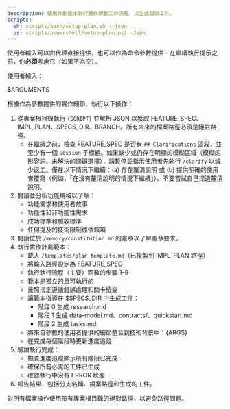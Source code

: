 ```yaml
---
description: 使用計劃範本執行實作規劃工作流程，以生成設計工件。
scripts:
  sh: scripts/bash/setup-plan.sh --json
  ps: scripts/powershell/setup-plan.ps1 -Json
---
```


使用者輸入可以由代理直接提供，也可以作為命令參數提供 - 在繼續執行提示之前，你**必須**考慮它（如果不為空）。

使用者輸入：

$ARGUMENTS

根據作為參數提供的實作細節，執行以下操作：

1. 從專案根目錄執行 `{SCRIPT}` 並解析 JSON 以獲取 FEATURE_SPEC、IMPL_PLAN、SPECS_DIR、BRANCH。所有未來的檔案路徑必須是絕對路徑。
   - 在繼續之前，檢查 FEATURE_SPEC 是否有 `## Clarifications` 區段，並至少有一個 `Session` 子標題。如果缺少或仍存在明顯的模糊區域（模糊的形容詞、未解決的關鍵選擇），請暫停並指示使用者先執行 `/clarify` 以減少返工。僅在以下情況下繼續：(a) 存在釐清說明 或 (b) 提供明確的使用者覆寫（例如，「在沒有釐清說明的情況下繼續」）。不要嘗試自己捏造釐清說明。
2. 閱讀並分析功能規格以了解：
   - 功能需求和使用者故事
   - 功能性和非功能性需求
   - 成功標準和驗收標準
   - 任何提及的技術限制或依賴項
3. 閱讀位於 `/memory/constitution.md` 的憲章以了解憲章要求。
4. 執行實作計劃範本：
   - 載入 `/templates/plan-template.md`（已複製到 IMPL_PLAN 路徑）
   - 將輸入路徑設定為 FEATURE_SPEC
   - 執行執行流程（主要）函數的步驟 1-9
   - 範本是獨立的且可執行的
   - 按照指定遵循錯誤處理和關卡檢查
   - 讓範本指導在 $SPECS_DIR 中生成工件：
     * 階段 0 生成 research.md
     * 階段 1 生成 data-model.md、contracts/、quickstart.md
     * 階段 2 生成 tasks.md
   - 將來自參數的使用者提供的細節整合到技術背景中：{ARGS}
   - 在完成每個階段時更新進度追蹤
5. 驗證執行完成：
   - 檢查進度追蹤顯示所有階段已完成
   - 確保所有必需的工件已生成
   - 確認執行中沒有 ERROR 狀態
6. 報告結果，包括分支名稱、檔案路徑和生成的工件。

對所有檔案操作使用帶有專案根目錄的絕對路徑，以避免路徑問題。
